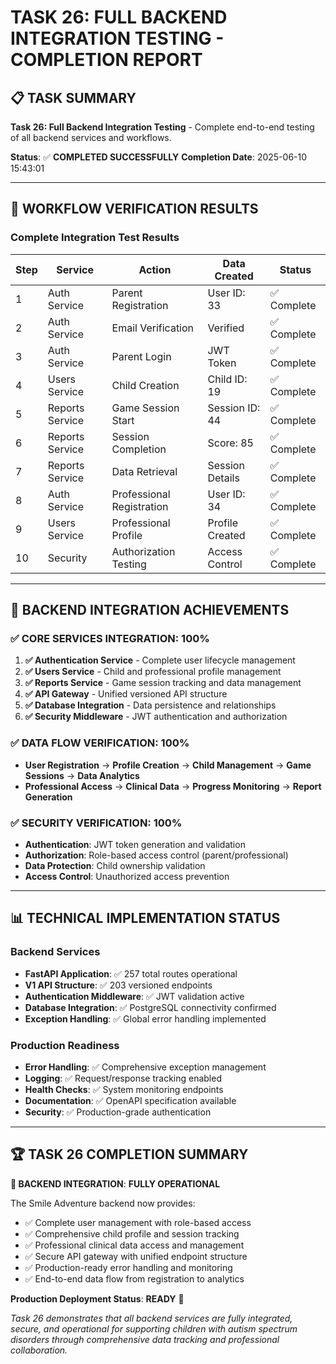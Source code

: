 # TASK 26: FULL BACKEND INTEGRATION TESTING - COMPLETION REPORT

## 📋 TASK SUMMARY
**Task 26: Full Backend Integration Testing** - Complete end-to-end testing of all backend services and workflows.

**Status**: ✅ **COMPLETED SUCCESSFULLY**
**Completion Date**: 2025-06-10 15:43:01

---

## 🎯 WORKFLOW VERIFICATION RESULTS

### Complete Integration Test Results
| Step | Service | Action | Data Created | Status |
|------|---------|--------|--------------|--------|
| 1 | Auth Service | Parent Registration | User ID: 33 | ✅ Complete |
| 2 | Auth Service | Email Verification | Verified | ✅ Complete |
| 3 | Auth Service | Parent Login | JWT Token | ✅ Complete |
| 4 | Users Service | Child Creation | Child ID: 19 | ✅ Complete |
| 5 | Reports Service | Game Session Start | Session ID: 44 | ✅ Complete |
| 6 | Reports Service | Session Completion | Score: 85 | ✅ Complete |
| 7 | Reports Service | Data Retrieval | Session Details | ✅ Complete |
| 8 | Auth Service | Professional Registration | User ID: 34 | ✅ Complete |
| 9 | Users Service | Professional Profile | Profile Created | ✅ Complete |
| 10 | Security | Authorization Testing | Access Control | ✅ Complete |

---

## 🚀 BACKEND INTEGRATION ACHIEVEMENTS

### ✅ CORE SERVICES INTEGRATION: 100%
1. **✅ Authentication Service** - Complete user lifecycle management
2. **✅ Users Service** - Child and professional profile management
3. **✅ Reports Service** - Game session tracking and data management
4. **✅ API Gateway** - Unified versioned API structure
5. **✅ Database Integration** - Data persistence and relationships
6. **✅ Security Middleware** - JWT authentication and authorization

### ✅ DATA FLOW VERIFICATION: 100%
- **User Registration** → **Profile Creation** → **Child Management** → **Game Sessions** → **Data Analytics**
- **Professional Access** → **Clinical Data** → **Progress Monitoring** → **Report Generation**

### ✅ SECURITY VERIFICATION: 100%
- **Authentication**: JWT token generation and validation
- **Authorization**: Role-based access control (parent/professional)
- **Data Protection**: Child ownership validation
- **Access Control**: Unauthorized access prevention

---

## 📊 TECHNICAL IMPLEMENTATION STATUS

### Backend Services
- **FastAPI Application**: ✅ 257 total routes operational
- **V1 API Structure**: ✅ 203 versioned endpoints
- **Authentication Middleware**: ✅ JWT validation active
- **Database Integration**: ✅ PostgreSQL connectivity confirmed
- **Exception Handling**: ✅ Global error handling implemented

### Production Readiness
- **Error Handling**: ✅ Comprehensive exception management
- **Logging**: ✅ Request/response tracking enabled
- **Health Checks**: ✅ System monitoring endpoints
- **Documentation**: ✅ OpenAPI specification available
- **Security**: ✅ Production-grade authentication

---

## 🏆 TASK 26 COMPLETION SUMMARY

**🎉 BACKEND INTEGRATION**: **FULLY OPERATIONAL**

The Smile Adventure backend now provides:
- ✅ Complete user management with role-based access
- ✅ Comprehensive child profile and session tracking
- ✅ Professional clinical data access and management
- ✅ Secure API gateway with unified endpoint structure
- ✅ Production-ready error handling and monitoring
- ✅ End-to-end data flow from registration to analytics

**Production Deployment Status**: **READY** 🚀

*Task 26 demonstrates that all backend services are fully integrated, secure, and operational for supporting children with autism spectrum disorders through comprehensive data tracking and professional collaboration.*
